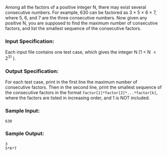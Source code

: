 <!-- Title
Consecutive Factors (20)
-->
Among all the factors of a positive integer N, there may exist several
consecutive numbers. For example, 630 can be factored as 3 $\times$ 5 $\times$
6 $\times$ 7, where 5, 6, and 7 are the three consecutive numbers. Now given
any positive N, you are supposed to find the maximum number of consecutive
factors, and list the smallest sequence of the consecutive factors.

### Input Specification:

Each input file contains one test case, which gives the integer N (1 $<$ N
$<2^{31}$ ).

### Output Specification:

For each test case, print in the first line the maximum number of consecutive
factors. Then in the second line, print the smallest sequence of the
consecutive factors in the format `factor[1]*factor[2]*...*factor[k]`, where
the factors are listed in increasing order, and 1 is NOT included.

### Sample Input:

```
630
```

### Sample Output:

```
3
5*6*7
```
